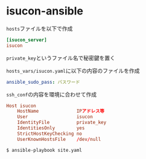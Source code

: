 # isucon-ansible

`hosts`ファイルを以下で作成
```ini
[isucon_server]
isucon
```

`private_key`というファイル名で秘密鍵を置く

`hosts_vars/isucon.yaml`に以下の内容のファイルを作成
```yaml
ansible_sudo_pass: パスワード
```

`ssh_conf`の内容を環境に合わせて作成
```conf
Host isucon
    HostName              IPアドレス等
    User                  isucon
    IdentityFile          private_key
    IdentitiesOnly        yes
    StrictHostKeyChecking no
    UserKnownHostsFile    /dev/null
```

```bash
$ ansible-playbook site.yaml
```
